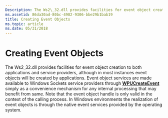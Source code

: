 ```yaml
---
Description: The Ws2\_32.dll provides facilities for event object creation to both applications and service providers, although in most instances event objects will be created by applications.
ms.assetid: 86da30ad-80bc-4982-9306-bbe29b1bab19
title: Creating Event Objects
ms.topic: article
ms.date: 05/31/2018
---
```


# Creating Event Objects

The Ws2\_32.dll provides facilities for event object creation to both applications and service providers, although in most instances event objects will be created by applications. Event object services are made available to Windows Sockets service providers through [**WPUCreateEvent**](/windows/desktop/api/Ws2spi/nf-ws2spi-wpucreateevent) simply as a convenience mechanism for any internal processing that may benefit from same. Note that the event object handle is only valid in the context of the calling process. In Windows environments the realization of event objects is through the native event services provided by the operating system.

 

 



